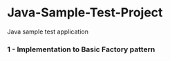 # Java-Sample-Test-Project
Java sample test application

### 1 - Implementation to Basic Factory pattern
